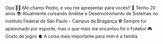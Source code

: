 Opa 🤙🏽
Me chamo Pedro, e vou me apresentar para vocês!!
🥇 Tenho 20 anos
📚 Atualmente cursando Análise e Desenvolvimento de Sistemas no Instituto Federal de São Paulo - Campus de Bragança
⚽ Sempre fui apaixonado por esporte, mas o que mais me encantou foi o Futebol
🎮 Gosto de jogos
🫀 A coisa mais importante para mim é a família
